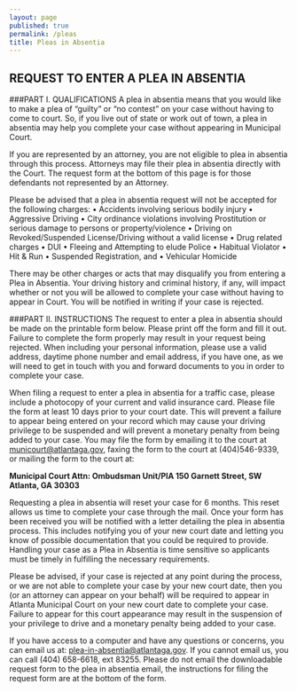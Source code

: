 ```yaml
---
layout: page
published: true
permalink: /pleas
title: Pleas in Absentia
---
```



## REQUEST TO ENTER A PLEA IN ABSENTIA

###PART I. QUALIFICATIONS
A plea in absentia means that you would like to make a plea of “guilty” or “no contest” on your case without having to come to court. So, if you live out of state or work out of town, a plea in absentia may help you complete your case without appearing in Municipal Court.

If you are represented by an attorney, you are not eligible to plea in absentia through this process. Attorneys may file their plea in absentia directly with the Court. The request form at the bottom of this page is for those defendants not represented by an Attorney.

Please be advised that a plea in absentia request will not be accepted for the following charges:
•	Accidents involving serious bodily injury
•	Aggressive Driving
•	City ordinance violations involving Prostitution or serious damage to persons or property/violence
•	Driving on Revoked/Suspended License/Driving without a valid license
•	Drug related charges
•	DUI
•	Fleeing and Attempting to elude Police
•	Habitual Violator
•	Hit & Run
•	Suspended Registration, and
•	Vehicular Homicide

There may be other charges or acts that may disqualify you from entering a Plea in Absentia. Your driving history and criminal history, if any, will impact whether or not you will be allowed to complete your case without having to appear in Court. You will be notified in writing if your case is rejected.

###PART II. INSTRUCTIONS
The request to enter a plea in absentia should be made on the printable form below. Please print off the form and fill it out. Failure to complete the form properly may result in your request being rejected. When including your personal information, please use a valid address, daytime phone number and email address, if you have one, as we will need to get in touch with you and forward documents to you in order to complete your case.

When filing a request to enter a plea in absentia for a traffic case, please include a photocopy of your current and valid insurance card.
Please file the form at least 10 days prior to your court date. This will prevent a failure to appear being entered on your record which may cause your driving privilege to be suspended and will prevent a monetary penalty from being added to your case.  You may file the form by emailing it to the court at municourt@atlantaga.gov, faxing the form to the court at (404)546-9339, or mailing the form to the court at: 

**Municipal Court
Attn: Ombudsman Unit/PIA
150 Garnett Street, SW
Atlanta, GA 30303**

Requesting a plea in absentia will reset your case for  6 months. This reset allows us time to complete your case through the mail. Once your form has been received you will be notified with a letter detailing the plea in absentia process. This includes notifying you of your new court date and letting you know of possible documentation that you could be required to provide. Handling your case as a Plea in Absentia is time sensitive so applicants must be timely in fulfilling the necessary requirements.

Please be advised, if your case is rejected at any point during the process, or we are not able to complete your case by your new court date, then you (or an attorney can appear on your behalf) will be required to appear in Atlanta Municipal Court on your new court date to complete your case. Failure to appear for this court appearance may result in the suspension of your privilege to drive and a monetary penalty being added to your case.

If you have access to a computer and have any questions or concerns, you can email us at: plea-in-absentia@atlantaga.gov. If you cannot email us, you can call (404) 658-6618, ext 83255. Please do not email the downloadable request form to the plea in absentia email, the instructions for filing the request form are at the bottom of the form.
